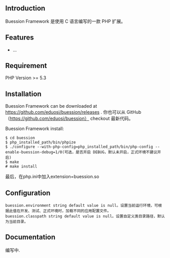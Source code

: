 Introduction
------------
Buession Framework 是使用 C 语言编写的一款 PHP 扩展。


Features
--------
* ...


Requirement
------------
PHP Version >= 5.3


Installation
------------
Buession Framework can be downloaded at https://github.com/eduosi/buession/releases . 你也可以从 GitHub（https://github.com/eduosi/buession） checkout 最新代码。

Buession Framework install:
```
$ cd buession
$ php_installed_path/bin/phpize
$ ./configure --with-php-config=php_installed_path/bin/php-config --enable-buession-debug=1/0(可选，是否开启 DEBUG，默认未开启，正式环境不建议开启)
$ make
# make install
```

最后，在php.ini中加入extension=buession.so


Configuration
------------
```
buession.environment string default value is null。设置当前运行环境，可根据此值在开发、测试、正式环境时，加载不同的应用配置文件。
buession.classpath string default value is null。设置自定义类目录路径，默认为当前目录。
```

Documentation
-------------
编写中.